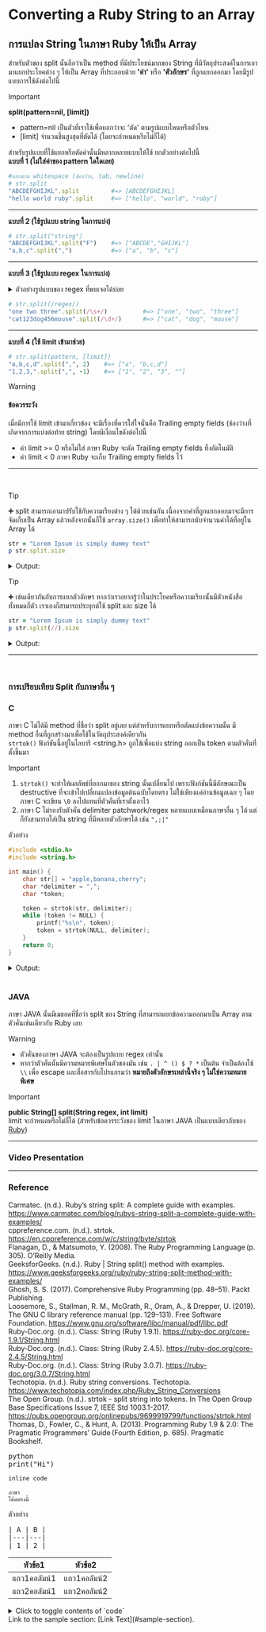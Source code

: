 # Converting a Ruby String to an Array
## การแปลง String ในภาษา Ruby ให้เป็น Array

สำหรับตัวของ split นั้นถือว่าเป็น method ที่มีประโยชน์มากของ String ที่มีวัตถุประสงค์ในการเอามาแยกประโยคต่าง ๆ ให้เป็น Array ที่ประกอบด้วย **'คำ'** หรือ **'ตัวอักษร'** ที่ถูกแยกออกมา โดยมีรูปแบบการใช้ดังต่อไปนี้
> [!IMPORTANT]
> **split(pattern=nil, [limit])**<br>
> - pattern=nil เป็นตัวที่เราใช้เพื่อบอกว่าจะ 'ตัด' ตามรูปแบบไหนหรือตัวไหน <br>
> - [limit] จำนวนชิ้นสูงสุดที่ตัดได้ (โดยจะกำหนดหรือไม่ก็ได้)

สำหรับรูปแบบที่ใช้แยกหรือตัดคำนั้นมีหลากหลายแบบให้ใช้ ยกตัวอย่างต่อไปนี้<br>
**แบบที่ 1 (ไม่ใส่ค่าของ pattern ใดใดเลย)**<br>
```Ruby
#แยกตาม whitespace (ช่องว่าง, tab, newline)
# str.split
"ABCDEFGHIJKL".split         #=> [ABCDEFGHIJKL]
"hello world ruby".split     #=> ["hello", "world", "ruby"]
```
***
**แบบที่ 2 (ใช้รูปแบบ string ในการแบ่ง)**<br>
```Ruby
# str.split("string")
"ABCDEFGHIJKL".split("F")    #=> ["ABCDE","GHIJKL"]
"a,b,c".split(",")           #=> ["a", "b", "c"]
```
***
**แบบที่ 3 (ใช้รูปแบบ regex ในการแบ่ง)**<br>
<details>
<summary>ตัวอย่างรูปแบบของ regex ที่พบเจอได้บ่อย</summary>

- `//` regex ว่าง ใช้เพื่อแยกตัวอักษรทุกตัว
- `/ /` ใช้เพื่อแยกตาม white space
- `\d` ใช้เพื่อแยกเมื่อเจอตัวเลข
- `/\s+/` ใช้เพื่อแยกเมื่อเจอ white space หลายตัว
</details>

```Ruby
# str.split(/regex/)
"one two three".split(/\s+/)          #=> ["one", "two", "three"]
"cat123dog456mouse".split(/\d+/)      #=> ["cat", "dog", "mouse"]
```
***
**แบบที่ 4 (ใช้ limit เข้ามาช่วย)**<br>
```Ruby
# str.split(pattern, [limit])
"a,b,c,d".split(",", 2)    #=> ["a", "b,c,d"]
"1,2,3,".split(",", -1)    #=> ["1", "2", "3", ""]
```
> [!WARNING]
> #### ข้อควรระวัง
> เมื่อมีการใช้ limit เข้ามาเกี่ยวข้อง จะมีเรื่องที่ควรใส่ใจนั่นคือ Trailing empty fields (ช่องว่างที่เกิดจากการแบ่งต่อท้าย string) โดยมีเงื่อนไขดังต่อไปนี้
> - ค่า limit >= 0 หรือไม่ใส่ ภาษา Ruby จะตัด Trailing empty fields ทิ้งอัตโนมัติ
> - ค่า limit < 0  ภาษา Ruby จะเก็บ Trailing empty fields ไว้

***
<br>

> [!TIP]
➕ split สามารถเอามาปรับใช้กับความเรียงต่าง ๆ ได้ด้วยเช่นกัน เนื่องจากคำที่ถูกแยกออกมาจะมีการจัดเก็บเป็น Array แล้วหลังจากนั้นก็ใช้ `array.size()` เพื่อทำให้สามารถนับจำนวนคำได้ที่อยู่ใน Array ได้<br>
```Ruby
str = "Lorem Ipsum is simply dummy text"
p str.split.size
```
<details>
<summary>Output: </summary>

<pre>6</pre>
</details>

> [!TIP]
➕ เช่นเดียวกันกับการแยกตัวอักษร หากว่าเราอยากรู้ว่าในประโยคหรือความเรียงนั้นมีตัวหนังสือทั้งหมดกี่ตัว เราเองก็สามารถประยุกต์ใช้ split และ size ได้<br>
```Ruby
str = "Lorem Ipsum is simply dummy text"
p str.split(//).size
```
<details>
<summary>Output: </summary>

<pre>32</pre>
</details>

***


<br>

### การเปรียบเทียบ Split กับภาษาอื่น ๆ
### C
ภาษา C ไม่ได้มี method ที่ชื่อว่า split อยู่เลย แต่สำหรับการแยกหรือตัดแบ่งข้อความนั้น มี method อื่นที่ถูกสร้างมาเพื่อใช้ในวัตถุประสงค์เดียวกัน<br>
`strtok()` ฟังก์ชันนี้อยู่ในไลบารี <string.h> ถูกใช้เพื่อแบ่ง string ออกเป็น token ตามตัวคั่นที่ตั้งขึ้นมา

> [!IMPORTANT]
> 1. `strtok()` จะทำให้ผลลัพธ์ที่ออกมาของ string นั้นเปลี่ยนไป เพราะฟังก์ชันนี้มีลักษณะเป็น destructive ที่จะเข้าไปเปลี่ยนแปลงข้อมูลต้นฉบับโดยตรง ไม่ใช่เพียงแค่อ่านข้อมูลเฉย ๆ โดยภาษา C จะเขียน `\0` ลงไปแทนที่ตัวคั่นที่เราตั้งเอาไว้
> 2. ภาษา C ไม่รองรับตัวคั่น delimiter patchwork/regex หลายแบบเหมือนภาษาอื่น ๆ ได้ แต่ก็ยังสามารถใส่เป็น string ที่มีหลายตัวอักษรได้ เช่น `",;|"`

ตัวอย่าง
```C
#include <stdio.h>
#include <string.h>

int main() {
    char str[] = "apple,banana,cherry";
    char *delimiter = ",";
    char *token;

    token = strtok(str, delimiter);
    while (token != NULL) {
        printf("%s\n", token);
        token = strtok(NULL, delimiter);
    }
    return 0;
}
```

<details>
<summary>Output: </summary>

<pre>apple
banana
cherry</pre>
</details>

<br>

### JAVA
ภาษา JAVA นั้นมีเมธอดที่ชื่อว่า split ของ String ที่สามารถแยกข้อความออกมาเป็น Array ตามตัวคั่นเช่นเดียวกับ Ruby เลย

> [!WARNING]
> - ตัวคั่นของภาษา JAVA จะต้องเป็นรูปแบบ regex เท่านั้น
> - หากว่าตัวคั่นนั้นมีความหมายพิเศษในตัวของมัน เช่น `. | ^ () $ ? *` เป็นต้น จำเป็นต้องใช้ `\\` เพื่อ escape และสื่อสารกับโปรแกรมว่า **หมายถึงตัวอักษรเหล่านี้จริง ๆ ไม่ใช่ความหมายพิเศษ**

> [!IMPORTANT]
> **public String[] split(String regex, int limit)** <br>
> limit จะกำหนดหรือไม่ก็ได้ (สำหรับข้อควรระวังของ limit ในภาษา JAVA เป็นแบบเดียวกับของ [Ruby](#ข้อควรระวัง))



***
### Video Presentation
***
### Reference
Carmatec. (n.d.). Ruby’s string split: A complete guide with examples. https://www.carmatec.com/blog/rubys-string-split-a-complete-guide-with-examples/<br>
cppreference.com. (n.d.). strtok. https://en.cppreference.com/w/c/string/byte/strtok<br>
Flanagan, D., & Matsumoto, Y. (2008). The Ruby Programming Language (p. 305). O’Reilly Media.<br>
GeeksforGeeks. (n.d.). Ruby | String split() method with examples. https://www.geeksforgeeks.org/ruby/ruby-string-split-method-with-examples/<br>
Ghosh, S. S. (2017). Comprehensive Ruby Programming (pp. 48–51). Packt Publishing.<br>
Loosemore, S., Stallman, R. M., McGrath, R., Oram, A., & Drepper, U. (2019). The GNU C library reference manual (pp. 129–131). Free Software Foundation. https://www.gnu.org/software/libc/manual/pdf/libc.pdf<br>
Ruby-Doc.org. (n.d.). Class: String (Ruby 1.9.1). https://ruby-doc.org/core-1.9.1/String.html<br>
Ruby-Doc.org. (n.d.). Class: String (Ruby 2.4.5). https://ruby-doc.org/core-2.4.5/String.html<br>
Ruby-Doc.org. (n.d.). Class: String (Ruby 3.0.7). https://ruby-doc.org/3.0.7/String.html<br>
Techotopia. (n.d.). Ruby string conversions. Techotopia. https://www.techotopia.com/index.php/Ruby_String_Conversions<br>
The Open Group. (n.d.). strtok - split string into tokens. In The Open Group Base Specifications Issue 7, IEEE Std 1003.1-2017. https://pubs.opengroup.org/onlinepubs/9699919799/functions/strtok.html<br>
Thomas, D., Fowler, C., & Hunt, A. (2013). Programming Ruby 1.9 & 2.0: The Pragmatic Programmers’ Guide (Fourth Edition, p. 685). Pragmatic Bookshelf.<br>



<pre>python<br>print("Hi")<br></pre>
`inline code`
```
ภาษา
โค้ดตรงนี้
```
ตัวอย่าง

<pre>| A | B |
|---|---|
| 1 | 2 |</pre>

| หัวข้อ1 | หัวข้อ2 |
|---------|---------|
| แถว1คอลัมน์1 | แถว1คอลัมน์2 |
| แถว2คอลัมน์1 | แถว2คอลัมน์2 |

<details>
<summary>Click to toggle contents of `code`</summary>

```
CODE!
```
</details>
Link to the sample section: [Link Text](#sample-section).
